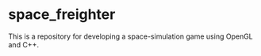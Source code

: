 # space_freighter
This is a repository for developing a space-simulation game using OpenGL and C++.
